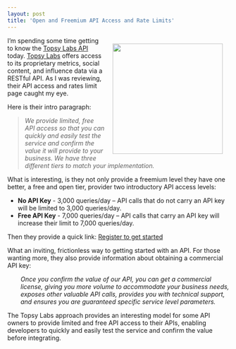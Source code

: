 ```yaml
---
layout: post
title: 'Open and Freemium API Access and Rate Limits'
---
```

<p><a title="Topsy Labs" href="http://topsylabs.com/"><img style="padding: 15px;" src="http://kinlane-productions.s3.amazonaws.com/api-evangelist/topsy/top-labs-logo.jpg" alt="" width="250" align="right" /></a></p>
<p>I&rsquo;m spending some time getting to know the <a href="http://topsylabs.com/products/api/">Topsy Labs API</a> today. <a title="Topsy Labs" href="http://topsylabs.com/">Topsy Labs</a> offers access to its proprietary metrics, social content, and influence data via a RESTful API. As I was reviewing, their API access and rates limit page caught my eye.</p>
<p>Here is their intro paragraph:</p>
<blockquote><em>We provide limited, free API access so that you can quickly and easily test the service and confirm the value it will provide to your business. We have three different tiers to match your implementation.</em></blockquote>
<p>What is interesting, is they not only provide a freemium level they have one better, a free and open tier, provider two introductory API access levels:</p>
<ul class="mainlist">
<li><strong>No API Key</strong> - 3,000 queries/day &ndash; API calls that do not carry an API key will be limited to 3,000 queries/day.</li>
<li><strong>Free API Key</strong> - 7,000 queries/day &ndash; API calls that carry an API key will increase their limit to 7,000 queries/day.</li>
</ul>
<p>Then they provide a quick link:  <a title="Register to get Started" href="http://manage.topsy.com/app/create">Register to get started</a></p>
<p>What an inviting, frictionless way to getting started with an API.  For those wanting more, they also provide information about obtaining a commercial API key:</p>
<p style="padding-left: 30px;"><em>Once you confirm the value of our API, you can get a commercial license, giving you more volume to accommodate your business needs, exposes other valuable API calls, provides you with technical support, and ensures you are guaranteed specific service level parameters.</em></p>
<p>The Topsy Labs approach provides an interesting model for some API owners to provide limited and free API access to their APIs, enabling developers to quickly and easily test the service and confirm the value before integrating.</p>